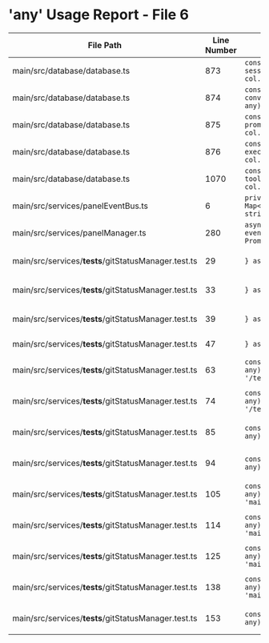 # 'any' Usage Report - File 6

| File Path | Line Number | Code Snippet | Fixed | Explanation |
|-----------|-------------|--------------|-------|-------------|
| main/src/database/database.ts | 873 | `const hasSessionOutputsPanelId = sessionOutputsInfo.some((col: any) => col.name === 'panel_id');` | Fixed | Replaced with `SqliteTableInfo` type |
| main/src/database/database.ts | 874 | `const hasConversationMessagesPanelId = conversationMessagesInfo.some((col: any) => col.name === 'panel_id');` | Fixed | Replaced with `SqliteTableInfo` type |
| main/src/database/database.ts | 875 | `const hasPromptMarkersPanelId = promptMarkersInfo.some((col: any) => col.name === 'panel_id');` | Fixed | Replaced with `SqliteTableInfo` type |
| main/src/database/database.ts | 876 | `const hasExecutionDiffsPanelId = executionDiffsInfo.some((col: any) => col.name === 'panel_id');` | Fixed | Replaced with `SqliteTableInfo` type |
| main/src/database/database.ts | 1070 | `const hasSettingsColumn = toolPanelsInfo.some((col: any) => col.name === 'settings');` | Fixed | Replaced with `SqliteTableInfo` type |
| main/src/services/panelEventBus.ts | 6 | `private panelListenerMap = new Map<string, Map<PanelEventType \| string, (...args: any[]) => void>>();` | Fixed | Replaced with `(event: PanelEvent) => void` |
| main/src/services/panelManager.ts | 280 | `async emitPanelEvent(panelId: string, eventType: PanelEventType, data: any): Promise<void> {` | Fixed | Replaced with `unknown` type |
| main/src/services/__tests__/gitStatusManager.test.ts | 29 | `} as any;` | Fixed | Replaced with `Partial<SessionManager> as SessionManager` |
| main/src/services/__tests__/gitStatusManager.test.ts | 33 | `} as any;` | Fixed | Replaced with `Partial<WorktreeManager> as WorktreeManager` |
| main/src/services/__tests__/gitStatusManager.test.ts | 39 | `} as any;` | Fixed | Replaced with `Partial<GitDiffManager> as GitDiffManager` |
| main/src/services/__tests__/gitStatusManager.test.ts | 47 | `} as any;` | Fixed | Replaced with `Partial<Logger> as Logger` |
| main/src/services/__tests__/gitStatusManager.test.ts | 63 | `const result = (gitStatusManager as any).executeGitCommand('git status', '/test/path');` | Fixed | Replaced with `GitStatusManagerWithPrivates` type |
| main/src/services/__tests__/gitStatusManager.test.ts | 74 | `const result = (gitStatusManager as any).executeGitCommand('git status', '/test/path');` | Fixed | Replaced with `GitStatusManagerWithPrivates` type |
| main/src/services/__tests__/gitStatusManager.test.ts | 85 | `const result = (gitStatusManager as any).getUntrackedFiles('/test/path');` | Fixed | Replaced with `GitStatusManagerWithPrivates` type |
| main/src/services/__tests__/gitStatusManager.test.ts | 94 | `const result = (gitStatusManager as any).getUntrackedFiles('/test/path');` | Fixed | Replaced with `GitStatusManagerWithPrivates` type |
| main/src/services/__tests__/gitStatusManager.test.ts | 105 | `const result = (gitStatusManager as any).getRevListCount('/test/path', 'main');` | Fixed | Replaced with `GitStatusManagerWithPrivates` type |
| main/src/services/__tests__/gitStatusManager.test.ts | 114 | `const result = (gitStatusManager as any).getRevListCount('/test/path', 'main');` | Fixed | Replaced with `GitStatusManagerWithPrivates` type |
| main/src/services/__tests__/gitStatusManager.test.ts | 125 | `const result = (gitStatusManager as any).getDiffStats('/test/path', 'main');` | Fixed | Replaced with `GitStatusManagerWithPrivates` type |
| main/src/services/__tests__/gitStatusManager.test.ts | 138 | `const result = (gitStatusManager as any).getDiffStats('/test/path', 'main');` | Fixed | Replaced with `GitStatusManagerWithPrivates` type |
| main/src/services/__tests__/gitStatusManager.test.ts | 153 | `const result = (gitStatusManager as any).checkMergeConflicts('/test/path');` | Fixed | Replaced with `GitStatusManagerWithPrivates` type |
